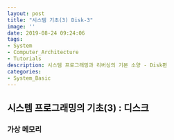 ```yaml
---
layout: post
title: "시스템 기초(3) Disk-3"
image: ''
date: 2019-08-24 09:24:06
tags: 
- System
- Computer_Architecture
- Tutorials
description: 시스템 프로그래밍과 리버싱의 기본 소양 - Disk편
categories:
- System_Basic
---
```



## 시스템 프로그래밍의 기초(3) : 디스크

### 가상 메모리

